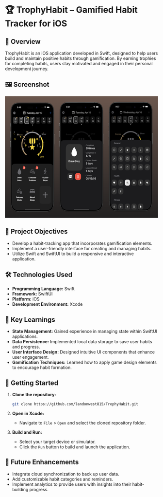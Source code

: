 # 🏆 TrophyHabit – Gamified Habit Tracker for iOS

## 📱 Overview

TrophyHabit is an iOS application developed in Swift, designed to help users build and maintain positive habits through gamification. By earning trophies for completing habits, users stay motivated and engaged in their personal development journey.  

## 🖼️ Screenshot

<img src="./assets/screenshots.png" height="400"/>


## 🎯 Project Objectives

- Develop a habit-tracking app that incorporates gamification elements.
- Implement a user-friendly interface for creating and managing habits.
- Utilize Swift and SwiftUI to build a responsive and interactive application.

## 🛠️ Technologies Used

- **Programming Language:** Swift
- **Framework:** SwiftUI
- **Platform:** iOS
- **Development Environment:** Xcode

## 🧠 Key Learnings

- **State Management:** Gained experience in managing state within SwiftUI applications.
- **Data Persistence:** Implemented local data storage to save user habits and progress.
- **User Interface Design:** Designed intuitive UI components that enhance user engagement.
- **Gamification Techniques:** Learned how to apply game design elements to encourage habit formation.

## 🚀 Getting Started

1. **Clone the repository:**

    ```bash
    git clone https://github.com/landonwest815/TrophyHabit.git
    ```

2. **Open in Xcode:**
    - Navigate to `File` > `Open` and select the cloned repository folder.

3. **Build and Run:**
    - Select your target device or simulator.
    - Click the `Run` button to build and launch the application.

## 📌 Future Enhancements

- Integrate cloud synchronization to back up user data.
- Add customizable habit categories and reminders.
- Implement analytics to provide users with insights into their habit-building progress.
